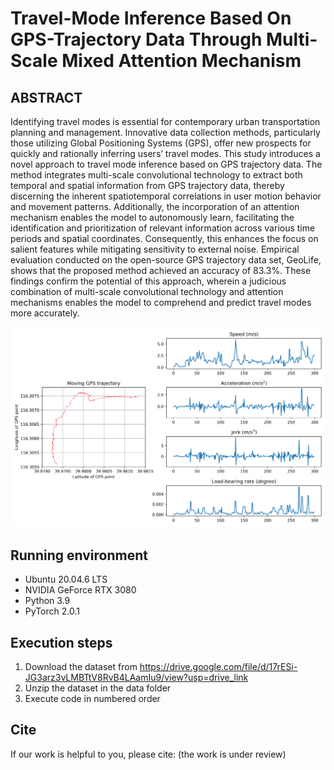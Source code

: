 # Travel-Mode Inference Based On GPS-Trajectory Data Through Multi-Scale Mixed Attention Mechanism

## ABSTRACT
Identifying travel modes is essential for contemporary urban transportation planning and management. Innovative data collection methods, particularly those utilizing Global Positioning Systems (GPS), offer new prospects for quickly and rationally inferring users’ travel modes. This study introduces a novel approach to travel mode inference based on GPS trajectory data. The method integrates multi-scale convolutional technology to extract both temporal and spatial information from GPS trajectory data, thereby discerning the inherent spatiotemporal correlations in user motion behavior and movement patterns. Additionally, the incorporation of an attention mechanism enables the model to autonomously learn, facilitating the identification and prioritization of relevant information across various time periods and spatial coordinates. Consequently, this enhances the focus on salient features while mitigating sensitivity to external noise. Empirical evaluation conducted on the open-source GPS trajectory data set, GeoLife, shows that the proposed method achieved an accuracy of 83.3%. These findings confirm the potential of this approach, wherein a judicious combination of multi-scale convolutional technology and attention mechanisms enables the model to comprehend and predict travel modes more accurately.

![An illustration of four motion signals extracted from GPS trajectories](./figs/An%20illustration%20of%20four%20motion%20signals%20extracted%20from%20GPS%20trajectories.png)

## Running environment

* Ubuntu 20.04.6 LTS
* NVIDIA GeForce RTX 3080
* Python 3.9
* PyTorch 2.0.1

## Execution steps

1. Download the dataset from https://drive.google.com/file/d/17rESi-JG3arz3vLMBTtV8RvB4LAamIu9/view?usp=drive_link
2. Unzip the dataset in the data folder
3. Execute code in numbered order

## Cite

If our work is helpful to you, please cite:
(the work is under review)


